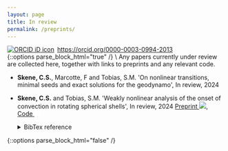 ```yaml
---
layout: page
title: In review
permalink: /preprints/
---
```

<!-- Print orcid id -->
<div itemscope itemtype="https://schema.org/Person"><a itemprop="sameAs" content="https://orcid.org/0000-0003-0994-2013" href="https://orcid.org/0000-0003-0994-2013" target="orcid.widget" rel="me noopener noreferrer" style="vertical-align:top;"><img src="https://orcid.org/sites/default/files/images/orcid_16x16.png" style="width:1em;margin-right:.5em;" alt="ORCID iD icon">https://orcid.org/0000-0003-0994-2013</a></div>
<!-- Collapsible code from https://www.endtoend.ai/tutorial/collapsible-code-blocks/ -->
{::options parse_block_html="true" /}
\
Any papers currently under review are collected here, together with links to preprints and any relevant code.

* **Skene, C.S.**, Marcotte, F and Tobias, S.M. 'On nonlinear transitions, minimal seeds and exact solutions for the geodynamo', In review, 2024 

* **Skene, C.S.** and Tobias, S.M. 'Weakly nonlinear analysis of the onset of convection in rotating spherical shells', In review, 2024 [Preprint <img src="https://static.arxiv.org/static/browse/0.3.4/images/icons/smileybones-pixel.png" style="width:1em;">](https://arxiv.org/abs/2408.15603), [Code <img src="/assets/publications/github-mark-white.png" style="width:1em;">](https://github.com/csskene/wnl-onset-convection)
    <details><summary markdown="span">BibTex reference</summary>
    ```
   @misc{skene2024,
      title={Weakly nonlinear analysis of the onset of convection in rotating spherical shells}, 
      author={Skene, Calum S. and Tobias, Steven M.},
      year={2024},
      eprint={2408.15603},
      archivePrefix={arXiv},
      primaryClass={physics.flu-dyn},
      url={https://arxiv.org/abs/2408.15603}, 
   }
   ```
   </details>

{::options parse_block_html="false" /}